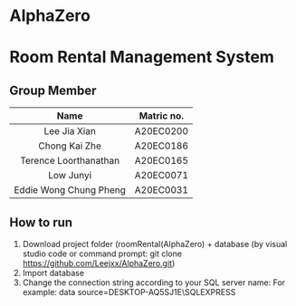 
# AlphaZero
# Room Rental Management System

## Group Member
|Name|Matric no.|
|:---:|:---:|
|Lee Jia Xian|A20EC0200|
|Chong Kai Zhe|A20EC0186|
|Terence Loorthanathan|A20EC0165|
|Low Junyi|A20EC0071|
|Eddie Wong Chung Pheng|A20EC0031|

## How to run
1. Download project folder (roomRental(AlphaZero) + database (by visual studio code or command prompt: git clone https://github.com/Leejxx/AlphaZero.git)
2. Import database
3. Change the connection string according to your SQL server name:
   For example: data source=DESKTOP-AQ5SJ1E\SQLEXPRESS
